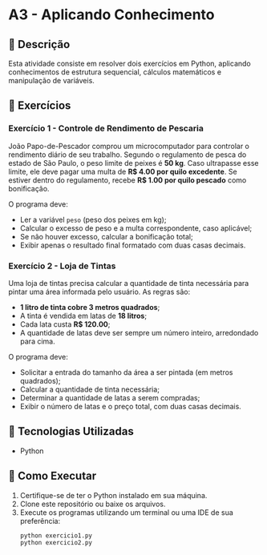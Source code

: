 # A3 - Aplicando Conhecimento

## 📌 Descrição
Esta atividade consiste em resolver dois exercícios em Python, aplicando conhecimentos de estrutura sequencial, cálculos matemáticos e manipulação de variáveis.

## 📝 Exercícios

### Exercício 1 - Controle de Rendimento de Pescaria
João Papo-de-Pescador comprou um microcomputador para controlar o rendimento diário de seu trabalho. Segundo o regulamento de pesca do estado de São Paulo, o peso limite de peixes é **50 kg**. Caso ultrapasse esse limite, ele deve pagar uma multa de **R$ 4.00 por quilo excedente**. Se estiver dentro do regulamento, recebe **R$ 1.00 por quilo pescado** como bonificação.

O programa deve:
- Ler a variável `peso` (peso dos peixes em kg);
- Calcular o excesso de peso e a multa correspondente, caso aplicável;
- Se não houver excesso, calcular a bonificação total;
- Exibir apenas o resultado final formatado com duas casas decimais.

### Exercício 2 - Loja de Tintas
Uma loja de tintas precisa calcular a quantidade de tinta necessária para pintar uma área informada pelo usuário. As regras são:
- **1 litro de tinta cobre 3 metros quadrados**;
- A tinta é vendida em latas de **18 litros**;
- Cada lata custa **R$ 120.00**;
- A quantidade de latas deve ser sempre um número inteiro, arredondado para cima.

O programa deve:
- Solicitar a entrada do tamanho da área a ser pintada (em metros quadrados);
- Calcular a quantidade de tinta necessária;
- Determinar a quantidade de latas a serem compradas;
- Exibir o número de latas e o preço total, com duas casas decimais.

## 🚀 Tecnologias Utilizadas
- Python

## 📂 Como Executar
1. Certifique-se de ter o Python instalado em sua máquina.
2. Clone este repositório ou baixe os arquivos.
3. Execute os programas utilizando um terminal ou uma IDE de sua preferência:
   ```bash
   python exercicio1.py
   python exercicio2.py
   ```
